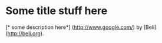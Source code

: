 # Some title stuff here
[* some description here*] (http://www.google.com/)
by [Beli] (http://beli.org).